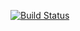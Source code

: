 [![Build Status](https://travis-ci.org/qingyushen/110Lab5.svg?branch=master)](https://travis-ci.org/qingyushen/110Lab5)